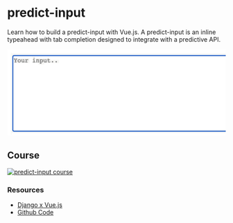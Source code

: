 # predict-input 
Learn how to build a predict-input with Vue.js. A predict-input is an inline typeahead with tab completion designed to integrate with a predictive API.

![Sample predict-input](./repo/predict-input-demo.gif)


## Course
[![predict-input course](https://static.codingforentrepreneurs.com/media/courses/predict-input/462e490f-d17d-4850-a0f8-f2cf0e53aea3.jpg)](https://www.codingforentrepreneurs.com/courses/predict-input/)


### Resources

- [Django x Vue.js](https://www.codingforentrepreneurs.com/courses/django-vuejs-3/)
- [Github Code](https://github.com/codingforentrepreneurs/predict-input)